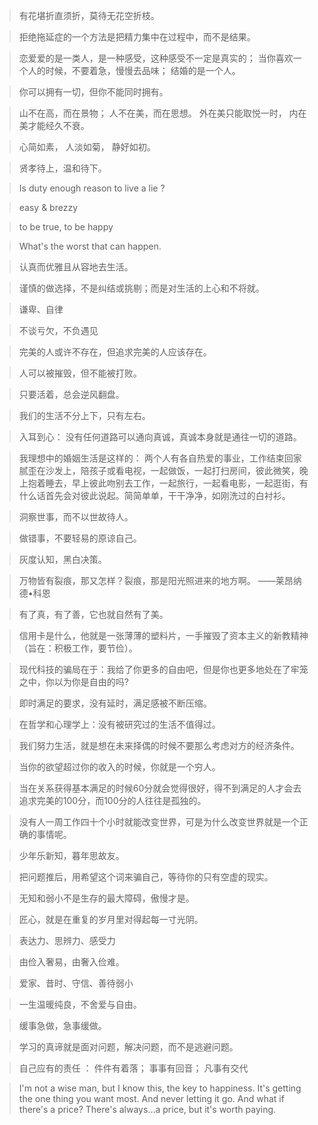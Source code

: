 > 有花堪折直须折，莫待无花空折枝。



> 拒绝拖延症的一个方法是把精力集中在过程中，而不是结果。

> 恋爱爱的是一类人，是一种感受，这种感受不一定是真实的；
> 当你喜欢一个人的时候，不要着急，慢慢去品味；
> 结婚的是一个人。

> 你可以拥有一切，但你不能同时拥有。

> 山不在高，而在景物；
> 人不在美，而在思想。
> 外在美只能取悦一时，
> 内在美才能经久不衰。

> 心简如素，
> 人淡如菊，
> 静好如初。

> 贤孝待上，温和待下。

> Is duty enough reason to live a lie ?

> easy & brezzy

> to be true, to be happy

> What's the worst that can happen.

> 认真而优雅且从容地去生活。

> 谨慎的做选择，不是纠结或挑剔；而是对生活的上心和不将就。

> 谦卑、自律

> 不谈亏欠，不负遇见

> 完美的人或许不存在，但追求完美的人应该存在。

> 人可以被摧毁，但不能被打败。

> 只要活着，总会逆风翻盘。

> 我们的生活不分上下，只有左右。

> 入耳到心：
> 没有任何道路可以通向真诚，真诚本身就是通往一切的道路。

> 我理想中的婚姻生活是这样的：
> 两个人有各自热爱的事业，工作结束回家腻歪在沙发上，陪孩子或看电视，一起做饭，一起打扫房间，彼此微笑，晚上抱着睡去，早上彼此吻别去工作，一起旅行，一起看电影，一起逛街，有什么话首先会对彼此说起。简简单单，干干净净，如刚洗过的白衬衫。

> 洞察世事，而不以世故待人。

> 做错事，不要轻易的原谅自己。

> 灰度认知，黑白决策。

> 万物皆有裂痕，那又怎样？裂痕，那是阳光照进来的地方啊。 ——莱昂纳德•科恩

> 有了真，有了善，它也就自然有了美。

> 信用卡是什么，他就是一张薄薄的塑料片，一手摧毁了资本主义的新教精神（旨在：积极工作，要节俭）。

> 现代科技的骗局在于：我给了你更多的自由吧，但是你也更多地处在了牢笼之中，你以为你是自由的吗?

> 即时满足的要求，没有延时，满足感被不断压缩。

> 在哲学和心理学上：没有被研究过的生活不值得过。

> 我们努力生活，就是想在未来择偶的时候不要那么考虑对方的经济条件。

> 当你的欲望超过你的收入的时候，你就是一个穷人。

> 当在关系获得基本满足的时候60分就会觉得很好，得不到满足的人才会去追求完美的100分，而100分的人往往是孤独的。

> 没有人一周工作四十个小时就能改变世界，可是为什么改变世界就是一个正确的事情呢。

 >少年乐新知，暮年思故友。

> 把问题推后，用希望这个词来骗自己，等待你的只有空虚的现实。

> 无知和弱小不是生存的最大障碍，傲慢才是。

> 匠心，就是在重复的岁月里对得起每一寸光阴。

> 表达力、思辨力、感受力

> 由俭入奢易，由奢入俭难。

> 爱家、昔时、守信、善待弱小

> 一生温暖纯良，不舍爱与自由。

> 缓事急做，急事缓做。

> 学习的真谛就是面对问题，解决问题，而不是逃避问题。

> 自己应有的责任 ：
> 件件有着落；
> 事事有回音；
> 凡事有交代

> I'm not a wise man, but I know this, the key to happiness. It's getting the one thing you want most. And never letting it go.
> And what if there's a price?
> There's always...a price, but it's worth paying.



